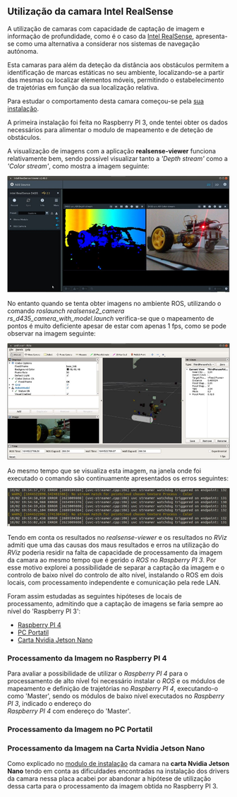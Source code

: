 ## Utilização da camara Intel RealSense
A utilização de camaras com capacidade de captação de imagem e informação de profundidade, como é o caso da [Intel RealSense](./Camara%20Intel%20RealSense.md), apresenta-se como uma alternativa a considerar nos sistemas de navegação autónoma.

Esta camaras para além da deteção da distância aos obstáculos permitem a identificação de marcas estáticas no seu ambiente, localizando-se a partir das mesmas ou localizar elementos móveis, permitindo o estabelecimento de trajetórias em função da sua localização relativa.

Para estudar o comportamento desta camara começou-se pela [sua instalação](./Instalação%20da%20camara%20Intel%20RealSense.md).

A primeira instalação foi feita no Raspberry PI 3, onde tentei obter os dados necessários para alimentar o modulo de mapeamento e de deteção de obstáculos.

A visualização de imagens com a aplicação __realsense-viewer__ funciona relativamente bem, sendo possível visualizar tanto a _'Depth stream'_ como a _'Color stream'_, como mostra a imagem seguinte:

![realsense-viewer-rpi3](../imgs/realsense-viewer-rpi3.jpg)

No entanto quando se tenta obter imagens no ambiente ROS, utilizando o comando _roslaunch realsense2_camera rs_d435_camera_with_model.launch_ verifica-se que o mapeamento de pontos é muito deficiente apesar de estar com apenas 1 fps, como se pode observar na imagem seguinte:

![RViz-camera-model](../imgs/RViz-camera-model.jpg)

Ao mesmo tempo que se visualiza esta imagem, na janela onde foi executado o comando são continuamente apresentados os erros seguintes:

![erros-RViz-camera-model](../imgs/erros-RViz-camera-model.jpg)

Tendo em conta os resultados no _realsense-viewer_ e os resultados no _RViz_ admiti que uma das causas dos maus resultados e erros na utilização do _RViz_ poderia residir na falta de capacidade de processamento da imagem da camara ao mesmo tempo que é gerido o _ROS_ no _Raspberry PI 3_. Por esse motivo explorei a possibilidade de separar a captação da imagem e o controlo de baixo nível do controlo de alto nível, instalando o ROS em dois locais, com processamento independente e comunicação pela rede LAN.

Foram assim estudadas as seguintes hipóteses de locais de processamento, admitindo que a captação de imagens se faria sempre ao nível do 'Raspberry PI 3':
- [Raspberry PI 4](#Processamento-da-Imagem-no-Raspberry-PI-4)
- [PC Portatil](#Processamento-da-Imagem-no-PC-Portatil)
- [Carta Nvidia Jetson Nano](#Processamento-da-Imagem-na-Carta-Nvidia-Jetson-Nano)

### Processamento da Imagem no Raspberry PI 4

Para avaliar a possibilidade de utilizar o _Raspberry PI 4_ para o processamento de alto nível foi necessário instalar o _ROS_ e os módulos de mapeamento e definição de trajetórias no _Raspberry PI 4_, executando-o como 'Master', sendo os módulos de baixo nível executados no _Raspberry PI 3_, indicado o endereço do  
_Raspberry PI 4_ com endereço do 'Master'.


### Processamento da Imagem no PC Portatil

### Processamento da Imagem na Carta Nvidia Jetson Nano

Como explicado no [modulo de instalação](../docs/Instalação%20da%20camara%20Intel%20RealSense.md#instalação-do-sdk-da-camara) da camara na __carta Nvidia Jetson Nano__ tendo em conta as dificuldades encontradas na instalação dos drivers da camara nessa placa acabei por abandonar a hipótese de utilização dessa carta para o processamento da imagem obtida no Raspberry PI 3.
